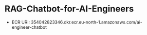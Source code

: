 # RAG-Chatbot-for-AI-Engineers

* ECR URI: 354042823346.dkr.ecr.eu-north-1.amazonaws.com/ai-engineer-chatbot